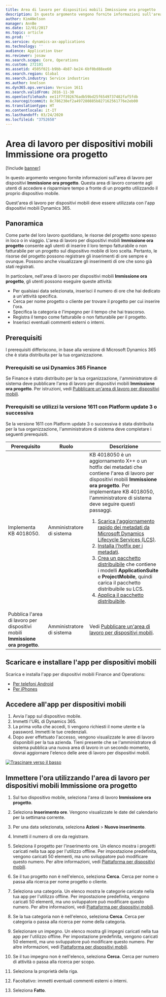```yaml
---
title: Area di lavoro per dispositivi mobili Immissione ora progetto
description: In questo argomento vengono fornite informazioni sull'area di lavoro per dispositivi Immissione ora progetto. Questa area di lavoro consente agli utenti di accedere e risparmiare tempo a fronte di un progetto utilizzando il proprio dispositivo mobile.
author: KimANelson
manager: AnnBe
ms.date: 12/01/2017
ms.topic: article
ms.prod: ''
ms.service: dynamics-ax-applications
ms.technology: ''
audience: Application User
ms.reviewer: josaw
ms.search.scope: Core, Operations
ms.custom: 272101
ms.assetid: 4505f021-b9bb-4b87-be24-6bf0bd88ee60
ms.search.region: Global
ms.search.industry: Service industries
ms.author: knelson
ms.dyn365.ops.version: Version 1611
ms.search.validFrom: 2016-11-30
ms.openlocfilehash: ee11f7f392676adb59bd25f6549737482faf5fdb
ms.sourcegitcommit: 8c786230ef2a497280885b827162561776e2eb00
ms.translationtype: HT
ms.contentlocale: it-IT
ms.lasthandoff: 03/24/2020
ms.locfileid: "3752658"
---
```

# <a name="project-time-entry-mobile-workspace"></a>Area di lavoro per dispositivi mobili Immissione ora progetto

[!include [banner](../includes/banner.md)]

In questo argomento vengono fornite informazioni sull'area di lavoro per dispositivi **Immissione ora progetto**. Questa area di lavoro consente agli utenti di accedere e risparmiare tempo a fronte di un progetto utilizzando il proprio dispositivo mobile.

Quest'area di lavoro per dispositivi mobili deve essere utilizzata con l'app dispositivi mobili Dynamics 365. 

## <a name="overview"></a>Panoramica
Come parte del loro lavoro quotidiano, le risorse del progetto sono spesso in loco o in viaggio. L'area di lavoro per dispositivi mobili **Immissione ora progetto** consente agli utenti di inserire il loro tempo fatturabile o non fatturabile per un progetto sul dispositivo mobile di loro scelta. Pertanto, le risorse del progetto possono registrare gli inserimenti di ore sempre e ovunque. Possono anche visualizzare gli inserimenti di ore che sono già stati registrati. 

In particolare, nell'area di lavoro per dispositivi mobili **Immissione ora progetto**, gli utenti possono eseguire queste attività:

-   Per qualsiasi data selezionata, inserisci il numero di ore che hai dedicato a un'attività specifica.
-   Cerca per nome progetto o cliente per trovare il progetto per cui inserire l'ora.
-   Specifica la categoria e l'impegno per il tempo che hai trascorso.
-   Registra il tempo come fatturabile o non fatturabile per il progetto.
-   Inserisci eventuali commenti esterni o interni.

## <a name="prerequisites"></a>Prerequisiti
I prerequisiti differiscono, in base alla versione di Microsoft Dynamics 365 che è stata distribuita per la tua organizzazione.

### <a name="prerequisites-if-you-use-dynamics-365-finance"></a>Prerequisiti se usi Dynamics 365 Finance
Se Finance è stato distribuito per la tua organizzazione, l'amministratore di sistema deve pubblicare l'area di lavoro per dispositivi mobili **Immissione ora progetto**. Per istruzioni, vedi [Pubblicare un'area di lavoro per dispositivi mobili](../../dev-itpro/mobile-apps/publish-mobile-workspace.md).

### <a name="prerequisites-if-you-use-version-1611-with-platform-update-3-or-later"></a>Prerequisiti se utilizzi la versione 1611 con Platform update 3 o successiva
Se la versione 1611 con Platform update 3 o successiva è stata distribuita per la tua organizzazione, l'amministratore di sistema deve completare i seguenti prerequisiti. 

<table>
<thead>
<tr class="header">
<th>Prerequisito</th>
<th>Ruolo</th>
<th>Descrizione</th>
</tr>
</thead>
<tbody>
<tr class="odd">

<td>Implementa KB 4018050.</td>
<td>Amministratore di sistema</td>
<td>KB 4018050 è un aggiornamento X++ o un hotfix dei metadati che contiene l'area di lavoro per dispositivi mobili <strong>Immissione ora progetto</strong>. Per implementare KB 4018050, l'amministratore di sistema deve seguire questi passaggi.
<ol>
<li><a href="../../dev-itpro/migration-upgrade/download-hotfix-lcs.md">Scarica l'aggiornamento rapido dei metadati da Microsoft Dynamics Lifecycle Services (LCS)</a>.</li>
<li><a href="../../dev-itpro/migration-upgrade/install-metadata-hotfix-package.md">Installa l'hotfix per i metadati</a>.</li>
<li><a href="../../dev-itpro/deployment/create-apply-deployable-package.md">Crea un pacchetto distribuibile</a> che contiene i modelli <strong>ApplicationSuite</strong> e <strong>ProjectMobile</strong>, quindi carica il pacchetto distribuibile su LCS.</li>
<li><a href="../../dev-itpro/deployment/apply-deployable-package-system.md">Applica il pacchetto distribuibile</a>.</li>

</ol></td>
</tr>
<tr class="even">
<td>Pubblica l'area di lavoro per dispositivi mobili <strong>Immissione ora progetto</strong>.</td>
<td>Amministratore di sistema</td>
<td>Vedi <a href="../../dev-itpro/mobile-apps/publish-mobile-workspace.md">Pubblicare un'area di lavoro per dispositivi mobili</a>.</td>
</tr>
</tbody>
</table>

## <a name="download-and-install-the-mobile-app"></a>Scaricare e installare l'app per dispositivi mobili

Scarica e installa l'app per dispositivi mobili Finance and Operations:

-   [Per telefoni Android](https://go.microsoft.com/fwlink/?linkid=850662)
-   [Per iPhones](https://go.microsoft.com/fwlink/?linkid=850663)

## <a name="sign-in-to-the-mobile-app"></a>Accedere all'app per dispositivi mobili
1.  Avvia l'app sul dispositivo mobile.
2.  Immetti l'URL di Dynamics 365.
3.  La prima volta che accedi, ti vengono richiesti il nome utente e la password. Immetti le tue credenziali.
4.  Dopo aver effettuato l'accesso, vengono visualizzate le aree di lavoro disponibili per la tua azienda. Tieni presente che se l'amministratore di sistema pubblica una nuova area di lavoro in un secondo momento, dovrai aggiornare l'elenco delle aree di lavoro per dispositivi mobili.

[![Trascinare verso il basso](./media/pull-to-refresh-list-of-workspaces-183x300.png)](./media/pull-to-refresh-list-of-workspaces.png)

## <a name="enter-time-by-using-the-project-time-entry-mobile-workspace"></a>Immettere l'ora utilizzando l'area di lavoro per dispositivi mobili Immissione ora progetto
1.  Sul tuo dispositivo mobile, seleziona l'area di lavoro **Immissione ora progetto**.
2.  Seleziona **Inserimento ore**. Vengono visualizzate le date del calendario per la settimana corrente.
3.  Per una data selezionata, seleziona **Azioni** &gt; **Nuovo inserimento**.
4.  Immetti il numero di ore da registrare.
5.  Seleziona il progetto per l'inserimento ore. Un elenco mostra i progetti caricati nella tua app per l'utilizzo offline. Per impostazione predefinita, vengono caricati 50 elementi, ma uno sviluppatore può modificare questo numero. Per altre informazioni, vedi [Piattaforma per dispositivi mobili](../../dev-itpro/mobile-apps/platform/mobile-platform-home-page.md).
6.  Se il tuo progetto non è nell'elenco, seleziona **Cerca**. Cerca per nome o passa alla ricerca per nome progetto o cliente.
7.  Seleziona una categoria. Un elenco mostra le categorie caricate nella tua app per l'utilizzo offline. Per impostazione predefinita, vengono caricati 50 elementi, ma uno sviluppatore può modificare questo numero. Per altre informazioni, vedi [Piattaforma per dispositivi mobili](../../dev-itpro/mobile-apps/platform/mobile-platform-home-page.md).
8.  Se la tua categoria non è nell'elenco, seleziona **Cerca**. Cerca per categoria o passa alla ricerca per nome della categoria.
9.  Selezionare un impegno. Un elenco mostra gli impegni caricati nella tua app per l'utilizzo offline. Per impostazione predefinita, vengono caricati 50 elementi, ma uno sviluppatore può modificare questo numero. Per altre informazioni, vedi [Piattaforma per dispositivi mobili](../../dev-itpro/mobile-apps/platform/mobile-platform-home-page.md).
10. Se il tuo impegno non è nell'elenco, seleziona **Cerca**. Cerca per numero di attività o passa alla ricerca per scopo.

11. Seleziona la proprietà della riga.
12. Facoltativo: immetti eventuali commenti esterni o interni.
13. Seleziona **Fatto**.
